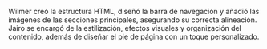 Wilmer creó la estructura HTML, diseñó la barra de navegación y añadió las imágenes de las secciones principales, asegurando su correcta alineación. Jairo se encargó de la estilización, efectos visuales y organización del contenido, además de diseñar el pie de página con un toque personalizado.
